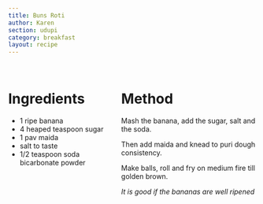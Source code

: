 ```yaml
---
title: Buns Roti
author: Karen
section: udupi
category: breakfast
layout: recipe
---
```


<br>
<div class='columns'> <div class='column is-one-third p-3' markdown='1'>

# Ingredients

* 1 ripe banana
* 4 heaped teaspoon sugar
* 1 pav maida
* salt to taste
* 1/2 teaspoon soda bicarbonate powder




</div> <div class='column is-two-thirds p-3' markdown='1'>

# Method

Mash the banana, add the sugar, salt and the soda.

Then add maida and knead to puri dough consistency.

Make balls, roll and fry on medium fire till golden brown.
 
_It is good if the bananas are well ripened_



</div> </div>